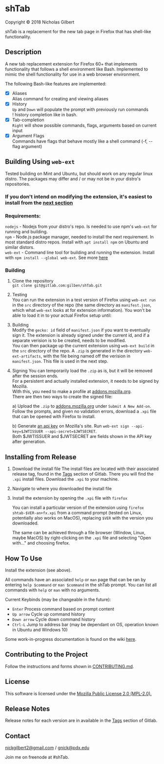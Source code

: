 # shTab

Copyright © 2018 Nicholas Gilbert

shTab is a replacement for the new tab page in Firefox that has shell-like functionality.

## Description

A new tab replacement extension for Firefox 60+ that implements functionality that follows a shell environment like Bash. Implemented to mimic the shell functionality for use in a web browser environment.    

The following Bash-like features are implemented:
- [x] Aliases   
    Alias command for creating and viewing aliases
- [x] History    
    `Up` and `Down` will populate the prompt with previously run commands     
    ! history completion like in bash.
- [x] Tab-completion    
    `Right` will show possible commands, flags, arguments based on current input
- [x] Argument Flags    
    Commands have flags that behave mostly like a shell command (-f, --flag argument)
 
## Building Using `web-ext`

Tested building on Mint and Ubuntu, but should work on any regular linux distro. The packages may differ and / or may not be in your distro's repositories.    

### **If you don't intend on modifying the extension, it's easiest to install from the [next section](#Installing-from-Release)**


### Requirements:   

`nodejs` - Nodejs from your distro's repo. Is needed to use npm's `web-ext` for running and building.    
`npm` - Node.js package manager, needed to install the next requirement. In most standard distro repos. Install with `apt install npm` on Ubuntu and similar distors.    
`web-ext` - Command line tool for building and running the extension. Install with `npm install --global web-ext`. See more [here](https://developer.mozilla.org/en-US/docs/Mozilla/Add-ons/WebExtensions/Getting_started_with_web-ext)

### Building

1. Clone the repository    
    `git clone git@gitlab.com:gilben/shTab.git`
2. Testing    
    You can run the extension in a test version of Firefox using `web-ext run` in the `src` directory of the repo (the same directory as `manifest.json`, which what `web-ext` looks at for extension information). You won't be able to load it in to your actual Firefox setup until:
3. Building     
    Modify the `gecko: id` field of `manifest.json` if you want to eventually sign it. The extension is already signed under the current id, and if a separate verision is to be created, needs to be modified.     
    You can then package up the current extension using `web-ext build` in the `src` directory of the repo. A `.zip` is generated in the directory `web-ext-artifacts`, with the file being named off the verision in `manifest.json`. This file is used in the next step.
4. Signing
    You can temporarily load the `.zip` as is, but it will be removed after the session ends.     
    For a persistent and actually installed extension, it needs to be signed by Mozilla.     
    With this, you need to make a profile at [addons.mozilla.org](addons.mozilla.org).      
    There are then two ways to create the signed file:    

    a) Upload the `.zip` to [addons.mozilla.org](addons.mozilla.org) under `Submit A New Add-on`. Follow the prompts, and given no validation errors, download a `.xpi` file that can be opened with Firefox to install.    

    b) Generate [an api key](https://addons.mozilla.org/en-US/developers/addon/api/key) on Mozilla's site. Run `web-ext sign --api-key=$JWTISSUER --api-secret=$JWTSECRET`.    
    Both $JWTISSUER and $JWTSECRET are fields shown in the API key after generation.

## Installing from Release

1. Download the install file
    The install files are located with their associated release tag, found in the [Tags](https://gitlab.com/gilben/shTab/tags) section of Gitlab. There you will find the `.xpi` install files. Download the `.xpi` to your machine.

2. Navigate to where you downloaded the install file

3. Install the extension by opening the `.xpi` file with `firefox`

    You can install a particular version of the extension using `firefox shtab-$VER-an+fx.xpi` from a command prompt (tested on Linux, potentially also works on MacOS), replacing `$VER` with the version you downloaded.

    The same can be achieved through a file browser (Window, Linux, maybe MacOS) by right-clicking on the `.xpi` file and selecting "Open with..." and choosing firefox.

## How To Use
Install the extension (see above).

All commands have an associated `help` or `man` page that can be ran by entering `help $command` or `man $command` in the shTab prompt.
You can list all commands with `help` or `man` with no arguments.

Current Keybinds (may be changeable in the future):

- `Enter` Process command based on prompt content
- `Up arrow` Cycle up command history
- `Down arrow` Cycle down command history
- `Ctrl-L` Jump to address bar (may be dependant on OS, operation known in Ubuntu and Windows 10)


Some work-in-progress documentation is found on the wiki [here](https://gitlab.com/gilben/shTab/wikis/home).

## Contributing to the Project

Follow the instructions and forms shown in [CONTRIBUTING.md](./CONTRIBUTING.md).

## License
This software is licensed under the [Mozilla Public License 2.0 (MPL-2.0).](./LICENSE)

## Release Notes

Release notes for each version are in available in the [Tags](https://gitlab.com/gilben/shTab/tags) section of Gitlab.

## Contact

<nickgilbert2@gmail.com> / <gnick@pdx.edu>

Join me on freenode at #shTab.